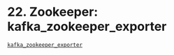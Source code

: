 # 22. Zookeeper: kafka_zookeeper_exporter

[`kafka_zookeeper_exporter`](https://github.com/cloudflare/kafka_zookeeper_exporter)